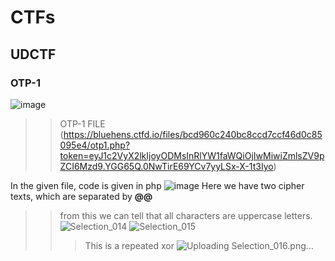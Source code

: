 # CTFs
## UDCTF
### OTP-1
  ![image](https://user-images.githubusercontent.com/76960304/112862004-f6053380-90d2-11eb-8f99-dce3255ac7d2.png)
  
  >>OTP-1 FILE
   (https://bluehens.ctfd.io/files/bcd960c240bc8ccd7ccf46d0c85095e4/otp1.php?token=eyJ1c2VyX2lkIjoyODMsInRlYW1faWQiOjIwMiwiZmlsZV9pZCI6Mzd9.YGG65Q.0NwTirE69YCv7yyLSx-X-1t3Iyo)
   

In the given file, code is given in php
![image](https://user-images.githubusercontent.com/76960304/112863323-5d6fb300-90d4-11eb-9fe4-280f3a280c77.png)
Here we have two cipher texts, which are separated by **@@**
>> 
>> from this we can tell that all characters are uppercase letters.
>> ![Selection_014](https://user-images.githubusercontent.com/76960304/112870919-5cdb1a80-90dc-11eb-9b4a-967ad28c0012.png)
>> ![Selection_015](https://user-images.githubusercontent.com/76960304/112870938-65335580-90dc-11eb-9c37-f03765c9d503.png)
>>> This is a repeated xor 
>>> ![Uploading Selection_016.png…]()
>>   
